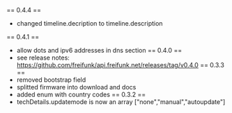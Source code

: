 == 0.4.4 ==
* changed timeline.decription to timeline.description

== 0.4.1 ==
* allow dots and ipv6 addresses in dns section
== 0.4.0 ==
* see release notes: https://github.com/freifunk/api.freifunk.net/releases/tag/v0.4.0
== 0.3.3 ==
* removed bootstrap field
* splitted firmware into download and docs
* added enum with country codes
== 0.3.2 ==
* techDetails.updatemode is now an array ["none","manual","autoupdate"]
